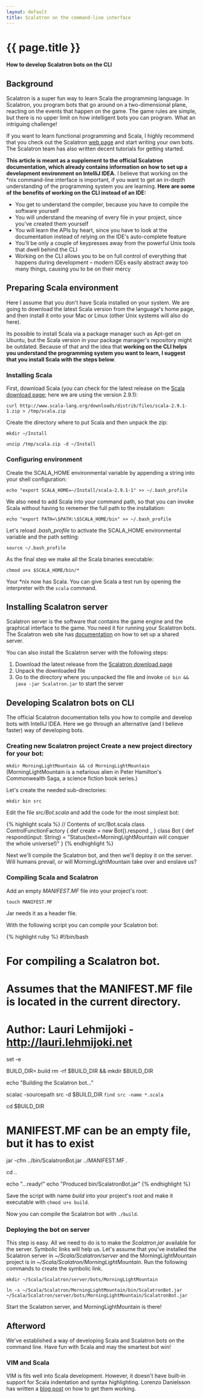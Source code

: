 ```yaml
---
layout: default
title: Scalatron on the command-line interface
---
```

# {{ page.title }}

#### How to develop Scalatron bots on the CLI

## Background

Scalatron is a super fun way to learn Scala the programming language. In
Scalatron, you program bots that go around on a two-dimensional plane, reacting
on the events that happen on the game. The game rules are simple, but there is
no upper limit on how intelligent bots you can program. What an intriguing
challenge!

If you want to learn functional programming and Scala, I highly recommend that
you check out the Scalatron [web page](http://scalatron.wordpress.com) and start
writing your own bots. The Scalatron team has also written decent tutorials for
getting started.

**This article is meant as a supplement to the official Scalatron documentation,
which already contains information on how to set up a development environment on
IntelliJ IDEA.** I believe that working on the \*nix command-line interface is
important, if you want to get an in-depth understanding of the programming
system you are learning. **Here are some of the benefits of working on the CLI
instead of an IDE:**

* You get to understand the compiler, because you have to compile the software
  yourself
* You will understand the meaning of every file in your project, since you've
  created them yourself
* You will learn the APIs by heart, since you have to look at the documentation
  instead of relying on the IDE's auto-complete feature
* You'll be only a couple of keypresses away from the powerful Unix tools that
  dwell behind the CLI
* Working on the CLI allows you to be on full control of everything that happens
  during development – modern IDEs easily abstract away too many things, causing
  you to be on their mercy

## Preparing Scala environment

Here I assume that you don't have Scala installed on your system. We are going
to download the latest Scala version from the language's home page, and then
install it onto your Mac or Linux (other Unix systems will also do here).

Its possible to install Scala via a package manager such as Apt-get on Ubuntu,
but the Scala version in your package manager's repository might be outdated.
Because of that and the idea that **working on the CLI helps you understand the
programming system you want to learn, I suggest that you install Scala with the
steps below**.

### Installing Scala

First, download Scala (you can check for the latest release on the [Scala
download page](http://www.scala-lang.org/downloads); here we are using the
version 2.9.1):

`curl http://www.scala-lang.org/downloads/distrib/files/scala-2.9.1-1.zip >
/tmp/scala.zip`

Create the directory where to put Scala and then unpack the zip:

`mkdir ~/Install`

`unzip /tmp/scala.zip -d ~/Install`

### Configuring environment

Create the SCALA\_HOME environmental variable by appending a string into your
shell configuration:

`echo "export SCALA_HOME=~/Install/scala-2.9.1-1" >> ~/.bash_profile`

We also need to add Scala into your command path, so that you can invoke Scala
without having to rememer the full path to the installation:

`echo "export PATH=\$PATH:\$SCALA_HOME/bin" >> ~/.bash_profile`

Let's reload *.bash_profile* to activate the SCALA\_HOME environmental variable
and the path setting:

`source ~/.bash_profile`

As the final step we make all the Scala binaries executable:

`chmod u+x $SCALA_HOME/bin/*`

Your \*nix now has Scala. You can give Scala a test run by opening the
interpreter with the `scala` command.

## Installing Scalatron server

Scalatron server is the software that contains the game engine and the graphical
interface to the game. You need it for running your Scalatron bots. The
Scalatron web site has [documentation](http://scalatron.wordpress.com/download)
on how to set up a shared server.

You can also install the Scalatron server with the following steps:

1. Download the latest release from the [Scalatron download
   page](http://scalatron.wordpress.com/download)
2. Unpack the downloaded file
3. Go to the directory where you unpacked the file and invoke `cd bin && java
   -jar Scalatron.jar` to start the server

## Developing Scalatron bots on CLI

The official Scalatron documentation tells you how to compile and develop bots
with IntelliJ IDEA. Here we go through an alternative (and I believe faster) way
of developing bots.

### Creating new Scalatron project Create a new project directory for your bot:

`mkdir MorningLightMountain && cd MorningLightMountain` (MorningLightMountain is
a nefarious alien in Peter Hamilton's Commonwealth Saga, a science fiction book
series.)

Let's create the needed sub-directories:

`mkdir bin src`

Edit the file *src/Bot.scala* and add the code for the most simplest bot:

{% highlight scala %}
// Contents of src/Bot.scala 
class ControlFunctionFactory {
  def create = new Bot().respond _ } class Bot { def respond(input: String) =
    "Status(text=MorningLightMountain will conquer the whole universe!)"
}
{% endhighlight %}

Next we'll compile the Scalatron bot, and then we'll deploy it on the server.
Will humans prevail, or will MorningLightMountain take over and enslave us?

### Compiling Scala and Scalatron

Add an empty *MANIFEST.MF* file into your project's root:

`touch MANIFEST.MF`

Jar needs it as a header file.

With the following script you can compile your Scalatron bot:

{% highlight ruby %}
#!/bin/bash
# For compiling a Scalatron bot.
# Assumes that the MANIFEST.MF file is located in the current directory.
# Author: Lauri Lehmijoki - http://lauri.lehmijoki.net
set -e

BUILD_DIR=.build
rm -rf $BUILD_DIR && mkdir $BUILD_DIR

echo "Building the Scalatron bot..."

scalac -sourcepath src -d $BUILD_DIR `find src -name *.scala`

cd $BUILD_DIR

# MANIFEST.MF can be an empty file, but it has to exist
jar -cfm ../bin/ScalatronBot.jar ../MANIFEST.MF *.*

cd ..

echo "...ready!"
echo "Produced bin/ScalatronBot.jar"
{% endhighlight %}

Save the script with name *build* into your project's root and make it
executable with `chmod u+x build`.

Now you can compile the Scalatron bot with `./build`.

### Deploying the bot on server

This step is easy. All we need to do is to make the *Scalatron.jar* available
for the server. Symbolic links will help us. Let's assume that you've installed
  the Scalatron server in *~/Scala/Scalatron/server* and the
  MorningLightMountain project is in *~/Scala/Scalatron/MorningLightMountain*.
  Run the following commands to create the symbolic link.

`mkdir ~/Scala/Scalatron/server/bots/MorningLightMountain`

`ln -s ~/Scala/Scalatron/MorningLightMountain/bin/ScalatronBot.jar
~/Scala/Scalatron/server/bots/MorningLightMountain/ScalatronBot.jar`

Start the Scalatron server, and MorningLightMountain is there!

## Afterword

We've established a way of developing Scala and Scalatron bots on the command
line. Have fun with Scala and may the smartest bot win!

### VIM and Scala

VIM is fits well into Scala development. However, it doesn't have built-in
support for Scala indentation and syntax highlighting. Lorenzo Danielsson has
written a [blog
post](http://lorenzod8n.wordpress.com/2008/01/11/getting-scala-syntax-hightlighting-to-work-in-vim)
on how to get them working.
